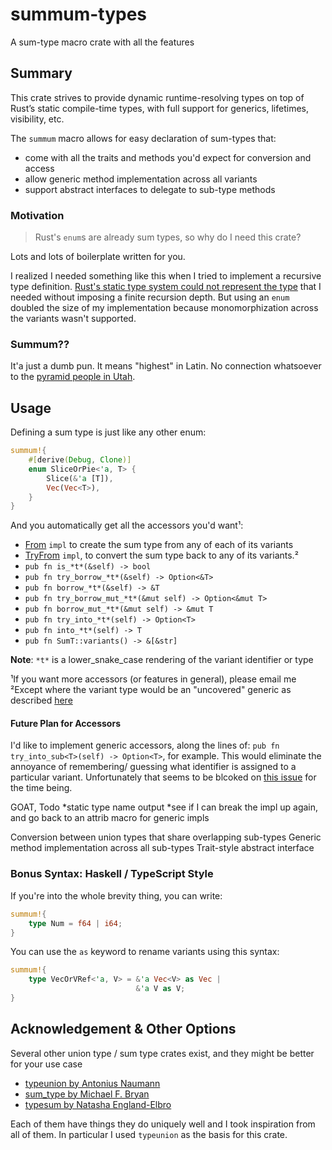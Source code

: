 # summum-types
A sum-type macro crate with all the features

## Summary

This crate strives to provide dynamic runtime-resolving types on top of Rust’s static compile-time types, with full support for generics, lifetimes, visibility, etc.

The `summum` macro allows for easy declaration of sum-types that:
- come with all the traits and methods you'd expect for conversion and access
- allow generic method implementation across all variants
- support abstract interfaces to delegate to sub-type methods

### Motivation

> Rust's `enum`s are already sum types, so why do I need this crate?

Lots and lots of boilerplate written for you.

I realized I needed something like this when I tried to implement a recursive type definition.  [Rust's static type system could not represent the type](https://users.rust-lang.org/t/recursive-generic-type-parameters-full-featured-union-types/108114) that I needed without imposing a finite recursion depth.  But using an `enum` doubled the size of my implementation because monomorphization across the variants wasn't supported.

### Summum??

It'a just a dumb pun.  It means "highest" in Latin.  No connection whatsoever to the [pyramid people in Utah](https://en.wikipedia.org/wiki/Summum).

## Usage

Defining a sum type is just like any other enum:
```rust
summum!{
    #[derive(Debug, Clone)]
    enum SliceOrPie<'a, T> {
        Slice(&'a [T]),
        Vec(Vec<T>),
    }
}
```

And you automatically get all the accessors you'd want¹:
- [From](https://doc.rust-lang.org/std/convert/trait.From.html) `impl` to create the sum type from any of each of its variants
- [TryFrom](https://doc.rust-lang.org/std/convert/trait.TryFrom.html) `impl`, to convert the sum type back to any of its variants.²
- `pub fn is_*t*(&self) -> bool`
- `pub fn try_borrow_*t*(&self) -> Option<&T>`
- `pub fn borrow_*t*(&self) -> &T`
- `pub fn try_borrow_mut_*t*(&mut self) -> Option<&mut T>`
- `pub fn borrow_mut_*t*(&mut self) -> &mut T`
- `pub fn try_into_*t*(self) -> Option<T>`
- `pub fn into_*t*(self) -> T`
- `pub fn SumT::variants() -> &[&str]`

**Note**: `*t*` is a lower_snake_case rendering of the variant identifier or type

¹If you want more accessors (or features in general), please email me  
²Except where the variant type would be an "uncovered" generic as described [here](https://doc.rust-lang.org/error_codes/E0210.html)  

#### Future Plan for Accessors

I'd like to implement generic accessors, along the lines of: `pub fn try_into_sub<T>(self) -> Option<T>`, for example.  This would eliminate the annoyance of remembering/ guessing what identifier is assigned to a particular variant.  Unfortunately that seems to be blcoked on [this issue](https://github.com/rust-lang/rust/issues/20041) for the time being.


GOAT, Todo
*static type name output
*see if I can break the impl up again, and go back to an attrib macro for generic impls

Conversion between union types that share overlapping sub-types
Generic method implementation across all sub-types
Trait-style abstract interface


### Bonus Syntax: Haskell / TypeScript Style

If you're into the whole brevity thing, you can write: 
```rust
summum!{
    type Num = f64 | i64;
}
```

You can use the `as` keyword to rename variants using this syntax:
```rust
summum!{
    type VecOrVRef<'a, V> = &'a Vec<V> as Vec | 
                            &'a V as V;
}
```

## Acknowledgement & Other Options

Several other union type / sum type crates exist, and they might be better for your use case

- [typeunion by Antonius Naumann](https://github.com/antoniusnaumann/typeunion)
- [sum_type by Michael F. Bryan](https://github.com/Michael-F-Bryan/sum_type)
- [typesum by Natasha England-Elbro](https://github.com/0x00002a/typesum)

Each of them have things they do uniquely well and I took inspiration from all of them.  In particular I used `typeunion` as the basis for this crate.
